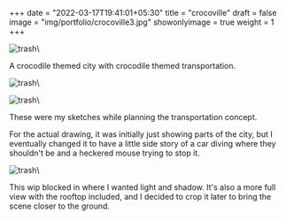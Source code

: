 +++
date = "2022-03-17T19:41:01+05:30"
title = "crocoville"
draft = false
image = "img/portfolio/crocoville3.jpg"
showonlyimage = true
weight = 1
+++

![trash](/img/portfolio/crocoville3.jpg)\

A crocodile themed city with crocodile themed transportation.

![trash](/img/extra/crocoville_ex0.jpg)\

![trash](/img/extra/crocoville_ex1.jpg)\

These were my sketches while planning the transportation concept.

For the actual drawing, it was initially just showing parts of the city, but I eventually changed it to have a little side story of a car diving where they shouldn't be and a heckered mouse trying to stop it.

![trash](/img/extra/crocoville_ex2.jpg)\

This wip blocked in where I wanted light and shadow. It's also a more full view with the rooftop included, and I decided to crop it later to bring the scene closer to the ground.
